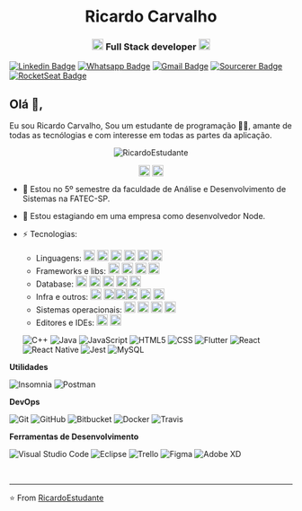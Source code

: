 <h1 align="center">Ricardo Carvalho</h1>
<h3 align="center"><img src="https://upload-icon.s3.us-east-2.amazonaws.com/uploads/icons/png/20167174151551942641-512.png" alt="react" width="20" height="20"/> Full Stack developer <img src="https://cdn4.iconfinder.com/data/icons/logos-and-brands/512/233_Node_Js_logo-256.png" alt="nodejs" width="20" height="20"/></h3>


[![Linkedin Badge](https://img.shields.io/badge/-Linkedin-6633cc?style=flat-square&logo=Linkedin&logoColor=white&color=black&link=https://www.linkedin.com/in/ricardo-carvalho-ba865a123/)](https://www.linkedin.com/in/ricardo-carvalho-ba865a123/)
[![Whatsapp Badge](https://img.shields.io/badge/-WhatsApp-6633cc?style=flat-square&logo=Whatsapp&logoColor=white&color=black&link=https://whats.link/ricardocarva)](https://whats.link/ricardocarva)
[![Gmail Badge](https://img.shields.io/badge/-Gmail-c14438?style=flat-square&logo=Gmail&logoColor=white&color=black&link=mailto:ricardocarvalho606@gmail.com)](mailto:duduxss3@gmail.com)
[![Sourcerer Badge](https://img.shields.io/badge/-Sourcerer.io-6633cc?style=flat-square&logo=appveyor&logoColor=white&color=black&link=https://sourcerer.io/ricardoestudante)](https://sourcerer.io/ricardoestudante)
[![RocketSeat Badge](https://img.shields.io/badge/-RocketSeat-6633cc?style=flat-square&logo=Polymer-Project&logoColor=white&color=black&link=https://app.rocketseat.com.br/me/ricardo-carvalho-santos-1583704453)](https://app.rocketseat.com.br/me/ricardo-carvalho-santos-1583704453)

## Olá 👋, 
Eu sou Ricardo Carvalho, Sou um estudante de programação 👨‍💻, amante de todas as tecnólogias e com interesse em todas as partes da aplicação. 

<p align="center"> <img src="https://github-readme-stats.vercel.app/api?username=RicardoEstudante&show_icons=true&hide_border=true&theme=dark" alt="RicardoEstudante" /> </p>
<p align="center">
<a href="https://www.linkedin.com/in/ricardo-carvalho-ba865a123/" target="blank"><img align="center" src="https://cdn.jsdelivr.net/npm/simple-icons@3.0.1/icons/linkedin.svg" alt="ricardo carvalho" height="20" width="20" /></a>
<a href="https://www.facebook.com/ricardo2010carvalho/" target="blank"><img align="center" src="https://cdn.jsdelivr.net/npm/simple-icons@3.0.1/icons/facebook.svg" alt="https://www.linkedin.com/in/ricardo-carvalho-ba865a123/" height="20" width="20" /></a>
</p>


- 💬 Estou no 5º semestre da faculdade de Análise e Desenvolvimento de Sistemas na FATEC-SP.

- 🔭 Estou estagiando em uma empresa como desenvolvedor Node.

- ⚡ Tecnologias: 
  - Linguagens: <img src="https://img.icons8.com/color/48/000000/html-5.png" alt="html5" width="20" height="20"/> <img src="https://img.icons8.com/color/48/000000/css3.png" alt="css3" width="20" height="20"/>  <img src="https://cdn1.iconfinder.com/data/icons/development-2-yellow/60/30_-Javascript-_development_coding_programming_code-512.png" alt="javascript" width="20" height="20"/> <img src="https://image.flaticon.com/icons/png/512/919/919832.png" alt="typescript" width="20" height="20"/>
  <img src="https://img.icons8.com/color/48/000000/java-coffee-cup-logo.png" alt="java" width="20" height="20"/>  <img src="https://img.icons8.com/color/48/000000/c-programming.png" alt="c" width="20" height="20"/>  
  - Frameworks e libs: <img src="https://img.icons8.com/color/48/000000/react-native.png" alt="react" width="20" height="20"/>
   <img src="https://upload-icon.s3.us-east-2.amazonaws.com/uploads/icons/png/19108918321553750384-512.png" alt="react-native" width="20" height="20"/> <img src="https://cdn4.iconfinder.com/data/icons/logos-and-brands/512/233_Node_Js_logo-256.png" alt="nodejs" width="20" height="20"/> <img src="https://img.icons8.com/color/48/000000/bootstrap.png" alt="bootstrap" width="20" height="20"/> 
  - Database: <img src="https://image.flaticon.com/icons/svg/2772/2772128.svg" alt="sql" width="20" height="20"/> <img src="https://img.icons8.com/color/48/000000/postgreesql.png" alt="postgres" width="20" height="20"/> <img src="https://img.icons8.com/color/48/000000/mongodb.png" alt="mongodb" width="20" height="20"/> <img src="https://img.icons8.com/plasticine/50/000000/oracle-pl-sql.png" alt="oracle" width="20" height="20" /> <img src="https://img.icons8.com/color/48/000000/microsoft-sql-server.png" alt="sql Server" width="20" height="20"/>
  - Infra e outros: <img src="https://img.icons8.com/color/48/000000/npm.png" alt="npm" width="20" height="20"/>   <img src="https://img.icons8.com/color/48/000000/docker.png" alt="Docker" width="20" height="20"/><img src="https://img.icons8.com/color/48/000000/git.png" alt="Git" width="20" height="20"/><img src="https://img.icons8.com/plasticine/100/000000/bash.png" alt="Bash" width="20" height="20"/> <img src="https://img.icons8.com/dusk/64/000000/postman-api.png" alt="postman" width="20" height="20"/> <img src="https://img.icons8.com/ios-filled/50/000000/api-settings.png" alt="api" width="20" height="20"/> 
  - Sistemas operacionais: <img src="https://img.icons8.com/office/16/000000/windows-10.png" alt="win10" width="20" height="20"/> <img src="https://img.icons8.com/color/48/000000/linux-mint.png" alt="mint" width="20" height="20"/> <img src="https://img.icons8.com/color/48/000000/ubuntu--v1.png" alt="ubuntu" width="20" height="20"/> <img src="https://img.icons8.com/plasticine/100/000000/android-os.png" alt="android" width="20" height="20"/>
  - Editores e IDEs: <img src="https://img.icons8.com/color/48/000000/visual-studio-code-2019.png" alt="vscode" width="20" height="20"/> <img src="https://img.icons8.com/color/48/000000/intellij-idea.png" alt="vscode" width="20" height="20"/>

  ![C++](https://img.shields.io/badge/-C++-333333?style=flat&logo=C%2B%2B&logoColor=00599C)
  ![Java](https://img.shields.io/badge/-Java-333333?style=flat&logo=Java&logoColor=007396)
  ![JavaScript](https://img.shields.io/badge/-JavaScript-333333?style=flat&logo=javascript)
  ![HTML5](https://img.shields.io/badge/-HTML5-333333?style=flat&logo=HTML5)
  ![CSS](https://img.shields.io/badge/-CSS-333333?style=flat&logo=CSS3&logoColor=1572B6)
  ![Flutter](https://img.shields.io/badge/-Flutter-333333?style=flat&logo=Flutter)
  ![React](https://img.shields.io/badge/-React-333333?style=flat&logo=react)
  ![React Native](https://img.shields.io/badge/-React%20Native-333333?style=flat&logo=react)
  ![Jest](https://img.shields.io/badge/-Jest-333333?style=flat&logo=jest)
  ![MySQL](https://img.shields.io/badge/-MySQL-333333?style=flat&logo=mysql)

**Utilidades**

  ![Insomnia](https://img.shields.io/badge/-Insomnia-333333?style=flat&logo=insomnia)
  ![Postman](https://img.shields.io/badge/-Postman-333333?style=flat&logo=postman)

**DevOps**

  ![Git](https://img.shields.io/badge/-Git-333333?style=flat&logo=git)
  ![GitHub](https://img.shields.io/badge/-GitHub-333333?style=flat&logo=github)
  ![Bitbucket](https://img.shields.io/badge/-Bitbucket-333333?style=flat&logo=bitbucket)
  ![Docker](https://img.shields.io/badge/-Docker-333333?style=flat&logo=docker)
  ![Travis](https://img.shields.io/badge/-Travis-333333?style=flat&logo=travis)

**Ferramentas de Desenvolvimento**

  ![Visual Studio Code](https://img.shields.io/badge/-Visual%20Studio%20Code-333333?style=flat&logo=visual-studio-code&logoColor=007ACC)
  ![Eclipse](https://img.shields.io/badge/-Eclipse-333333?style=flat&logo=eclipse-ide&logoColor=2C2255)
  ![Trello](https://img.shields.io/badge/-Trello-333333?style=flat&logo=trello&logoColor=007ACC)
  ![Figma](https://img.shields.io/badge/-Figma-333333?style=flat&logo=figma&logoColor=007ACC)
  ![Adobe XD](https://img.shields.io/badge/-Adobe%20XD-333333?style=flat&logo=adobe-xd&logoColor=007ACC)

<br/>
   
   
</p>


 
---
⭐️ From [RicardoEstudante](https://github.com/RicardoEstudante)
